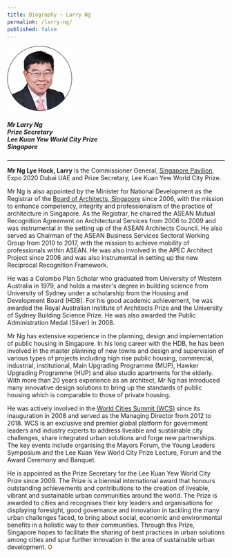 ```yaml
---
title: Biography — Larry Ng
permalink: /larry-ng/
published: false 
---
```


<div style="width:150px"><img src="/images/jury/larry-ng.png" alt="Larry Ng" /></div>

##### **Mr Larry Ng** <br> Prize Secretary <br> Lee Kuan Yew World City Prize <br> Singapore

---

**Mr Ng Lye Hock, Larry** is the Commissioner General, [Singapore Pavilion](https://www.singapore2020expo.gov.sg/), Expo 2020 Dubai UAE and Prize Secretary, Lee Kuan Yew World City Prize.

Mr Ng is also appointed by the Minister for National Development as the Registrar of the [Board of Architects, Singapore](https://www.boa.gov.sg/) since 2006, with the mission to enhance competency, integrity and professionalism of the practice of architecture in Singapore. As the Registrar, he chaired the ASEAN Mutual Recognition Agreement on Architectural Services from 2006 to 2009 and was instrumental in the setting up of the ASEAN Architects Council. He also served as Chairman of the ASEAN Business Services Sectoral Working Group from 2010 to 2017, with the mission to achieve mobility of professionals within ASEAN. He was also involved in the APEC Architect Project since 2006 and was also instrumental in setting up the new Reciprocal Recognition Framework.

He was a Colombo Plan Scholar who graduated from University of Western Australia in 1979, and holds a master's degree in building science from University of Sydney under a scholarship from the Housing and Development Board (HDB). For his good academic achievement, he was awarded the Royal Australian Institute of Architects Prize and the University of Sydney Building Science Prize. He was also awarded the Public Administration Medal (Silver) in 2008.

Mr Ng has extensive experience in the planning, design and implementation of public housing in Singapore. In his long career with the HDB, he has been involved in the master planning of new towns and design and supervision of various types of projects including high rise public housing, commercial, industrial, institutional, Main Upgrading Programme (MUP), Hawker Upgrading Programme (HUP) and also studio apartments for the elderly. With more than 20 years experience as an architect, Mr Ng has introduced many innovative design solutions to bring up the standards of public housing which is comparable to those of private housing.

He was actively involved in the [World Cities Summit (WCS)](https://www.worldcitiessummit.com.sg/) since its inauguration in 2008 and served as the Managing Director from 2012 to 2018. WCS is an exclusive and premier global platform for government leaders and industry experts to address liveable and sustainable city challenges, share integrated urban solutions and forge new partnerships. The key events include organising the Mayors Forum, the Young Leaders Symposium and the Lee Kuan Yew World City Prize Lecture, Forum and the Award Ceremony and Banquet.
		
He is appointed as the Prize Secretary for the Lee Kuan Yew World City Prize since 2009. The Prize is a biennial international award that honours outstanding achievements and contributions to the creation of liveable, vibrant and sustainable urban communities around the world. The Prize is awarded to cities and recognises their key leaders and organisations for displaying foresight, good governance and innovation in tackling the many urban challenges faced, to bring about social, economic and environmental benefits in a holistic way to their communities. Through this Prize, Singapore hopes to facilitate the sharing of best practices in urban solutions among cities and spur further innovation in the area of sustainable urban development. **<font color="#967942">O</font>**
